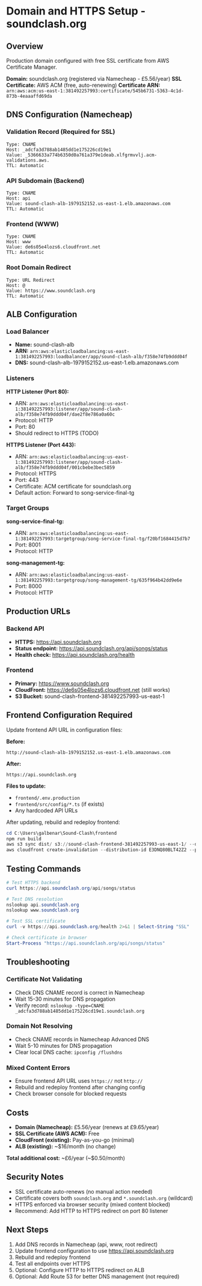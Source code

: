 # Domain and HTTPS Setup - soundclash.org

## Overview
Production domain configured with free SSL certificate from AWS Certificate Manager.

**Domain:** soundclash.org (registered via Namecheap - £5.56/year)
**SSL Certificate:** AWS ACM (free, auto-renewing)
**Certificate ARN:** `arn:aws:acm:us-east-1:381492257993:certificate/545b6731-5363-4c1d-873b-4eaaaffd69da`

## DNS Configuration (Namecheap)

### Validation Record (Required for SSL)
```
Type: CNAME
Host: _adcfa3d788ab1485dd1e175226cd19e1
Value: _5366633a774b6350d0a761a379e1deab.xlfgrmvvlj.acm-validations.aws.
TTL: Automatic
```

### API Subdomain (Backend)
```
Type: CNAME
Host: api
Value: sound-clash-alb-1979152152.us-east-1.elb.amazonaws.com
TTL: Automatic
```

### Frontend (WWW)
```
Type: CNAME
Host: www
Value: de6s05e4lozs6.cloudfront.net
TTL: Automatic
```

### Root Domain Redirect
```
Type: URL Redirect
Host: @
Value: https://www.soundclash.org
TTL: Automatic
```

## ALB Configuration

### Load Balancer
- **Name:** sound-clash-alb
- **ARN:** `arn:aws:elasticloadbalancing:us-east-1:381492257993:loadbalancer/app/sound-clash-alb/f358e74fb9ddd04f`
- **DNS:** sound-clash-alb-1979152152.us-east-1.elb.amazonaws.com

### Listeners
**HTTP Listener (Port 80):**
- ARN: `arn:aws:elasticloadbalancing:us-east-1:381492257993:listener/app/sound-clash-alb/f358e74fb9ddd04f/dae2f8e786a0a60c`
- Protocol: HTTP
- Port: 80
- Should redirect to HTTPS (TODO)

**HTTPS Listener (Port 443):**
- ARN: `arn:aws:elasticloadbalancing:us-east-1:381492257993:listener/app/sound-clash-alb/f358e74fb9ddd04f/001cbebe3bec5859`
- Protocol: HTTPS
- Port: 443
- Certificate: ACM certificate for soundclash.org
- Default action: Forward to song-service-final-tg

### Target Groups
**song-service-final-tg:**
- ARN: `arn:aws:elasticloadbalancing:us-east-1:381492257993:targetgroup/song-service-final-tg/f20bf1684415d7b7`
- Port: 8001
- Protocol: HTTP

**song-management-tg:**
- ARN: `arn:aws:elasticloadbalancing:us-east-1:381492257993:targetgroup/song-management-tg/635f964b42dd9e6e`
- Port: 8000
- Protocol: HTTP

## Production URLs

### Backend API
- **HTTPS:** https://api.soundclash.org
- **Status endpoint:** https://api.soundclash.org/api/songs/status
- **Health check:** https://api.soundclash.org/health

### Frontend
- **Primary:** https://www.soundclash.org
- **CloudFront:** https://de6s05e4lozs6.cloudfront.net (still works)
- **S3 Bucket:** sound-clash-frontend-381492257993-us-east-1

## Frontend Configuration Required

Update frontend API URL in configuration files:

**Before:**
```
http://sound-clash-alb-1979152152.us-east-1.elb.amazonaws.com
```

**After:**
```
https://api.soundclash.org
```

**Files to update:**
- `frontend/.env.production`
- `frontend/src/config/*.ts` (if exists)
- Any hardcoded API URLs

After updating, rebuild and redeploy frontend:
```powershell
cd C:\Users\galbenar\Sound-Clash\frontend
npm run build
aws s3 sync dist/ s3://sound-clash-frontend-381492257993-us-east-1/ --delete
aws cloudfront create-invalidation --distribution-id E3DNQ80BLT42Z2 --paths "/*"
```

## Testing Commands

```powershell
# Test HTTPS backend
curl https://api.soundclash.org/api/songs/status

# Test DNS resolution
nslookup api.soundclash.org
nslookup www.soundclash.org

# Test SSL certificate
curl -v https://api.soundclash.org/health 2>&1 | Select-String "SSL"

# Check certificate in browser
Start-Process "https://api.soundclash.org/api/songs/status"
```

## Troubleshooting

### Certificate Not Validating
- Check DNS CNAME record is correct in Namecheap
- Wait 15-30 minutes for DNS propagation
- Verify record: `nslookup -type=CNAME _adcfa3d788ab1485dd1e175226cd19e1.soundclash.org`

### Domain Not Resolving
- Check CNAME records in Namecheap Advanced DNS
- Wait 5-10 minutes for DNS propagation
- Clear local DNS cache: `ipconfig /flushdns`

### Mixed Content Errors
- Ensure frontend API URL uses `https://` not `http://`
- Rebuild and redeploy frontend after changing config
- Check browser console for blocked requests

## Costs

- **Domain (Namecheap):** £5.56/year (renews at £9.65/year)
- **SSL Certificate (AWS ACM):** Free
- **CloudFront (existing):** Pay-as-you-go (minimal)
- **ALB (existing):** ~$16/month (no change)

**Total additional cost:** ~£6/year (~$0.50/month)

## Security Notes

- SSL certificate auto-renews (no manual action needed)
- Certificate covers both `soundclash.org` and `*.soundclash.org` (wildcard)
- HTTPS enforced via browser security (mixed content blocked)
- Recommend: Add HTTP to HTTPS redirect on port 80 listener

## Next Steps

1. Add DNS records in Namecheap (api, www, root redirect)
2. Update frontend configuration to use https://api.soundclash.org
3. Rebuild and redeploy frontend
4. Test all endpoints over HTTPS
5. Optional: Configure HTTP to HTTPS redirect on ALB
6. Optional: Add Route 53 for better DNS management (not required)
